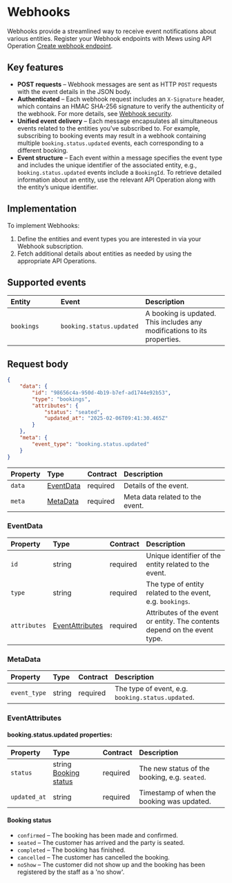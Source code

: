 # Webhooks

Webhooks provide a streamlined way to receive event notifications about various entities. Register your Webhook endpoints with Mews using API Operation [Create webhook endpoint](../operations/webhookendpoints.md#create-webhook-endpoint).

## Key features

* __POST requests__ – Webhook messages are sent as HTTP `POST` requests with the event details in the JSON body.
* __Authenticated__ – Each webhook request includes an `X-Signature` header, which contains an HMAC SHA-256 signature to verify the authenticity of the webhook. For more details, see [Webhook security](wh-security.md).
* __Unified event delivery__ – Each message encapsulates all simultaneous events related to the entities you’ve subscribed to. For example, subscribing to booking events may result in a webhook containing multiple `booking.status.updated` events, each corresponding to a different booking.
* __Event structure__ – Each event within a message specifies the event type and includes the unique identifier of the associated entity, e.g., `booking.status.updated` events include a `BookingId`. To retrieve detailed information about an entity, use the relevant API Operation along with the entity’s unique identifier.

## Implementation

To implement Webhooks:

1. Define the entities and event types you are interested in via your Webhook subscription.
2. Fetch additional details about entities as needed by using the appropriate API Operations.

## Supported events

| <div style="width:100px">Entity</div> | <div style="width:150px">Event</div> | Description |
| :-- | :-- | :-- |
| `bookings` | `booking.status.updated`  | A booking is updated. This includes any modifications to its properties. |

## Request body

```json
{
    "data": {
        "id": "98656c4a-950d-4b19-b7ef-ad1744e92b53",
        "type": "bookings",
        "attributes": {
            "status": "seated",
            "updated_at": "2025-02-06T09:41:30.465Z"
        }
    },
    "meta": {
        "event_type": "booking.status.updated"
    }
}
```

| Property | Type | Contract | Description |
| :-- | :-- | :-- | :-- |
| `data` | [EventData](#eventdata) | required | Details of the event. |
| `meta` | [MetaData](#metadata) | required | Meta data related to the event. |

### EventData

| Property | Type | Contract | Description |
| :-- | :-- | :-- | :-- |
| `id` | string | required | Unique identifier of the entity related to the event. |
| `type` | string | required | The type of entity related to the event, e.g. `bookings`. |
| `attributes` | [EventAttributes](#eventattributes) | required | Attributes of the event or entity. The contents depend on the event type. |

### MetaData

| Property | Type | Contract | Description |
| :-- | :-- | :-- | :-- |
| `event_type` | string | required | The type of event, e.g. `booking.status.updated`. |

### EventAttributes

#### booking.status.updated properties:

| Property | Type | Contract | Description |
| :-- | :-- | :-- | :-- |
| `status` | string [Booking status](#booking-status) | required | The new status of the booking, e.g. `seated`. |
| `updated_at` | string | required | Timestamp of when the booking was updated. |

#### Booking status

* `confirmed` – The booking has been made and confirmed.
* `seated` – The customer has arrived and the party is seated.
* `completed` – The booking has finished.
* `cancelled` – The customer has cancelled the booking.
* `noShow` – The customer did not show up and the booking has been registered by the staff as a 'no show'.
